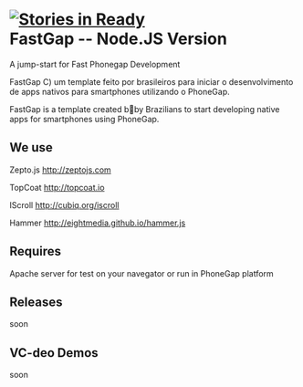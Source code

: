 [![Stories in Ready](https://badge.waffle.io/FastGap/fastgap.png?label=ready)](https://waffle.io/FastGap/fastgap)  
FastGap -- Node.JS Version
=======

A jump-start for Fast Phonegap Development

FastGap C) um template feito por brasileiros para iniciar o desenvolvimento de apps nativos para smartphones utilizando o PhoneGap.

FastGap is a template created b by Brazilians to start developing native apps for smartphones using PhoneGap.


<h2>We use</h2>

Zepto.js
http://zeptojs.com

TopCoat
http://topcoat.io

IScroll
http://cubiq.org/iscroll

Hammer
http://eightmedia.github.io/hammer.js

<h2>Requires</h2>

Apache server for test on your navegator or run in PhoneGap platform

<h2>Releases</h2>

soon

<h2>VC-deo Demos</h2>

soon
